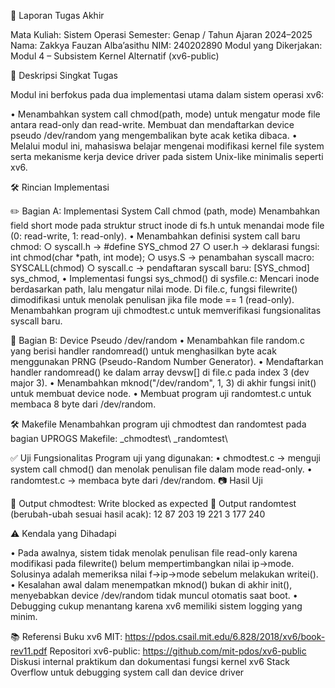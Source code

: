 📝 Laporan Tugas Akhir 

Mata Kuliah: Sistem Operasi
Semester: Genap / Tahun Ajaran 2024–2025
Nama: Zakkya Fauzan Alba’asithu
NIM: 240202890
Modul yang Dikerjakan:
Modul 4 – Subsistem Kernel Alternatif (xv6-public)

📌 Deskripsi Singkat Tugas 

Modul ini berfokus pada dua implementasi utama dalam sistem operasi xv6:

• Menambahkan system call chmod(path, mode) untuk mengatur mode file antara read-only dan read-write. Membuat dan mendaftarkan device pseudo /dev/random yang mengembalikan byte acak ketika dibaca. 
• Melalui modul ini, mahasiswa belajar mengenai modifikasi kernel file system serta mekanisme kerja device driver pada sistem Unix-like minimalis seperti xv6.

🛠️ Rincian Implementasi 

✏️ Bagian A: Implementasi System Call chmod (path, mode) Menambahkan field short mode pada struktur struct inode di fs.h untuk menandai mode file (0: read-write, 1: read-only). 
• Menambahkan definisi system call baru chmod: 
○ syscall.h → #define SYS_chmod 27 
○ user.h → deklarasi fungsi: int chmod(char *path, int mode); 
○ usys.S → penambahan syscall macro: SYSCALL(chmod) 
○ syscall.c → pendaftaran syscall baru: [SYS_chmod] sys_chmod, 
• Implementasi fungsi sys_chmod() di sysfile.c: Mencari inode berdasarkan path, lalu mengatur nilai mode. Di file.c, fungsi filewrite() dimodifikasi untuk menolak penulisan jika file mode == 1 (read-only). Menambahkan program uji chmodtest.c untuk memverifikasi fungsionalitas syscall baru. 

🔧 Bagian B: Device Pseudo /dev/random 
• Menambahkan file random.c yang berisi handler randomread() untuk menghasilkan byte acak menggunakan PRNG (Pseudo-Random Number Generator). 
• Mendaftarkan handler randomread() ke dalam array devsw[] di file.c pada index 3 (dev major 3). 
• Menambahkan mknod("/dev/random", 1, 3) di akhir fungsi init() untuk membuat device node. 
• Membuat program uji randomtest.c untuk membaca 8 byte dari /dev/random. 

🛠️ Makefile 
Menambahkan program uji chmodtest dan randomtest pada bagian UPROGS Makefile: 
_chmodtest\ 
_randomtest\ 

✅ Uji Fungsionalitas 
Program uji yang digunakan:
• chmodtest.c → menguji system call chmod() dan menolak penulisan file dalam mode read-only. 
• randomtest.c → membaca byte dari /dev/random. 📷 Hasil Uji 

📍 Output chmodtest: 
Write blocked as expected 
📍 Output randomtest (berubah-ubah sesuai hasil acak): 
12 87 203 19 221 3 177 240 

⚠️ Kendala yang Dihadapi 

• Pada awalnya, sistem tidak menolak penulisan file read-only karena modifikasi pada filewrite() belum mempertimbangkan nilai ip->mode. Solusinya adalah memeriksa nilai f->ip->mode sebelum melakukan writei(). 
• Kesalahan awal dalam menempatkan mknod() bukan di akhir init(), menyebabkan device /dev/random tidak muncul otomatis saat boot. 
• Debugging cukup menantang karena xv6 memiliki sistem logging yang minim. 

📚 Referensi Buku xv6 MIT: https://pdos.csail.mit.edu/6.828/2018/xv6/book-rev11.pdf 
Repositori xv6-public: https://github.com/mit-pdos/xv6-public 
Diskusi internal praktikum dan dokumentasi fungsi kernel xv6 Stack Overflow untuk debugging system call dan device driver 
